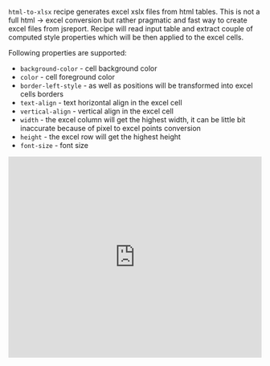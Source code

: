 `html-to-xlsx` recipe generates excel xslx files from html tables. This is not a full html -> excel conversion but rather pragmatic and fast way to create excel files from jsreport. Recipe will read input table and extract couple of computed style properties which will be then applied to the excel cells.

Following properties are supported:

- `background-color` - cell background color
- `color` - cell foreground color
- `border-left-style` - as well as positions will be transformed into excel cells borders
- `text-align` - text horizontal align in the excel cell
- `vertical-align` - vertical align in the excel cell
- `width` - the excel column will get the highest width, it can be little bit inaccurate because of pixel to excel points conversion
- `height` - the excel row will get the highest height
- `font-size` - font size


<iframe src='https://playground.jsreport.net/studio/workspace/Y3BG0fnPa/1?embed=1' width="100%" height="400" frameborder="0"></iframe>
